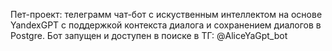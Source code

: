 Пет-проект: телеграмм чат-бот с искуственным интеллектом на основе YandexGPT с поддержкой контекста диалога и сохранением диалогов в Postgre.
Бот запущен и доступен в поиске в ТГ: @AliceYaGpt_bot

